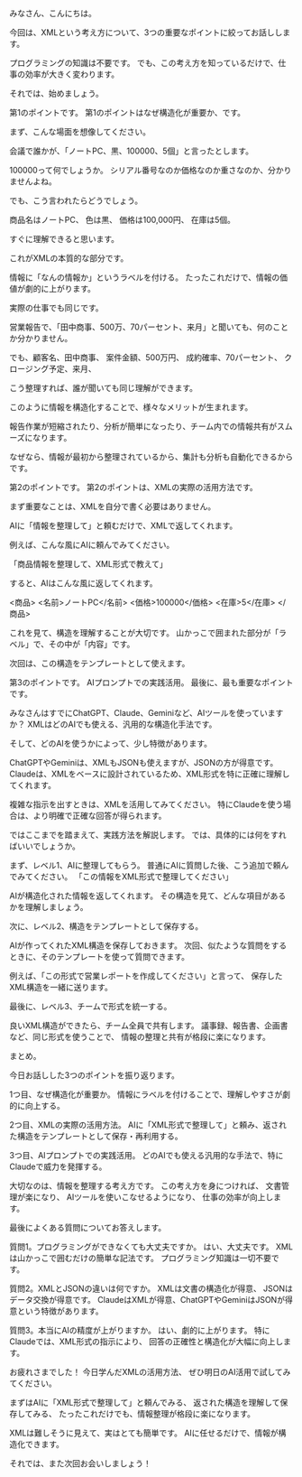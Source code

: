 みなさん、こんにちは。

今回は、XMLという考え方について、3つの重要なポイントに絞ってお話しします。

プログラミングの知識は不要です。
でも、この考え方を知っているだけで、仕事の効率が大きく変わります。

それでは、始めましょう。

第1のポイントです。
第1のポイントはなぜ構造化が重要か、です。

まず、こんな場面を想像してください。

会議で誰かが、「ノートPC、黒、100000、5個」と言ったとします。

100000って何でしょうか。
シリアル番号なのか価格なのか重さなのか、分かりませんよね。

でも、こう言われたらどうでしょう。

商品名はノートPC、
色は黒、
価格は100,000円、
在庫は5個。

すぐに理解できると思います。

これがXMLの本質的な部分です。

情報に「なんの情報か」というラベルを付ける。
たったこれだけで、情報の価値が劇的に上がります。

実際の仕事でも同じです。

営業報告で、「田中商事、500万、70パーセント、来月」と聞いても、何のことか分かりません。

でも、顧客名、田中商事、
案件金額、500万円、
成約確率、70パーセント、
クロージング予定、来月、

こう整理すれば、誰が聞いても同じ理解ができます。

このように情報を構造化することで、様々なメリットが生まれます。

報告作業が短縮されたり、分析が簡単になったり、チーム内での情報共有がスムーズになります。

なぜなら、情報が最初から整理されているから、集計も分析も自動化できるからです。

第2のポイントです。
第2のポイントは、XMLの実際の活用方法です。

まず重要なことは、XMLを自分で書く必要はありません。

AIに「情報を整理して」と頼むだけで、XMLで返してくれます。

例えば、こんな風にAIに頼んでみてください。

「商品情報を整理して、XML形式で教えて」

すると、AIはこんな風に返してくれます。

<商品>
  <名前>ノートPC</名前>
  <価格>100000</価格>
  <在庫>5</在庫>
</商品>

これを見て、構造を理解することが大切です。
山かっこで囲まれた部分が「ラベル」で、その中が「内容」です。

次回は、この構造をテンプレートとして使えます。

第3のポイントです。
AIプロンプトでの実践活用。
最後に、最も重要なポイントです。

みなさんはすでにChatGPT、Claude、Geminiなど、AIツールを使っていますか？
XMLはどのAIでも使える、汎用的な構造化手法です。

そして、どのAIを使うかによって、少し特徴があります。

ChatGPTやGeminiは、XMLもJSONも使えますが、JSONの方が得意です。
Claudeは、XMLをベースに設計されているため、XML形式を特に正確に理解してくれます。

複雑な指示を出すときは、XMLを活用してみてください。
特にClaudeを使う場合は、より明確で正確な回答が得られます。

ではここまでを踏まえて、実践方法を解説します。
では、具体的には何をすればいいでしょうか。

まず、レベル1、AIに整理してもらう。
普通にAIに質問した後、こう追加で頼んでみてください。
「この情報をXML形式で整理してください」

AIが構造化された情報を返してくれます。
その構造を見て、どんな項目があるかを理解しましょう。

次に、レベル2、構造をテンプレートとして保存する。

AIが作ってくれたXML構造を保存しておきます。
次回、似たような質問をするときに、そのテンプレートを使って質問できます。

例えば、「この形式で営業レポートを作成してください」と言って、
保存したXML構造を一緒に送ります。

最後に、レベル3、チームで形式を統一する。

良いXML構造ができたら、チーム全員で共有します。
議事録、報告書、企画書など、同じ形式を使うことで、
情報の整理と共有が格段に楽になります。

まとめ。

今日お話しした3つのポイントを振り返ります。

1つ目、なぜ構造化が重要か。
情報にラベルを付けることで、理解しやすさが劇的に向上する。

2つ目、XMLの実際の活用方法。
AIに「XML形式で整理して」と頼み、返された構造をテンプレートとして保存・再利用する。

3つ目、AIプロンプトでの実践活用。
どのAIでも使える汎用的な手法で、特にClaudeで威力を発揮する。

大切なのは、情報を整理する考え方です。
この考え方を身につければ、
文書管理が楽になり、
AIツールを使いこなせるようになり、
仕事の効率が向上します。

最後によくある質問についてお答えします。

質問1。プログラミングができなくても大丈夫ですか。
はい、大丈夫です。
XMLは山かっこで囲むだけの簡単な記法です。
プログラミング知識は一切不要です。

質問2。XMLとJSONの違いは何ですか。
XMLは文書の構造化が得意、
JSONはデータ交換が得意です。
ClaudeはXMLが得意、ChatGPTやGeminiはJSONが得意という特徴があります。

質問3。本当にAIの精度が上がりますか。
はい、劇的に上がります。
特にClaudeでは、XML形式の指示により、
回答の正確性と構造化が大幅に向上します。

お疲れさまでした！
今日学んだXMLの活用方法、
ぜひ明日のAI活用で試してみてください。

まずはAIに「XML形式で整理して」と頼んでみる、
返された構造を理解して保存してみる、
たったこれだけでも、情報整理が格段に楽になります。

XMLは難しそうに見えて、実はとても簡単です。
AIに任せるだけで、情報が構造化できます。

それでは、また次回お会いしましょう！